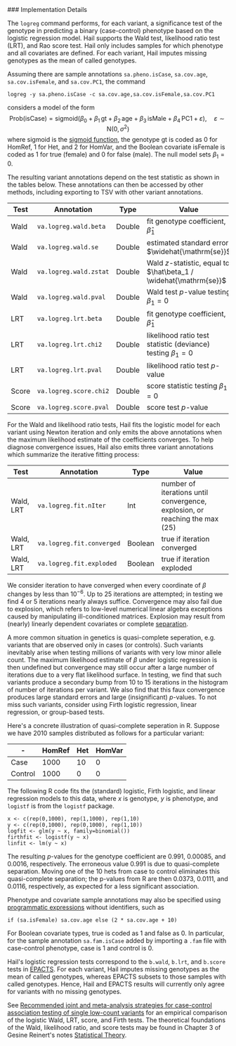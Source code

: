 <div class="cmdhead"></div>

<div class="description"></div>

<div class="synopsis"></div>

<div class="options"></div>

<div class="cmdsubsection">
### Implementation Details

The `logreg` command performs, for each variant, a significance test of the genotype in predicting a binary (case-control) phenotype based on the logistic regression model. Hail supports the Wald test, likelihood ratio test (LRT), and Rao score test. Hail only includes samples for which phenotype and all covariates are defined. For each variant, Hail imputes missing genotypes as the mean of called genotypes.

Assuming there are sample annotations `sa.pheno.isCase`, `sa.cov.age`, `sa.cov.isFemale`, and `sa.cov.PC1`, the command
```
logreg -y sa.pheno.isCase -c sa.cov.age,sa.cov.isFemale,sa.cov.PC1
```
considers a model of the form
$$
\mathrm{Prob}(\mathrm{isCase}) = \mathrm{sigmoid}(\beta_0 + \beta_1 \, \mathrm{gt} + \beta_2 \, \mathrm{age} + \beta_3 \, \mathrm{isMale} + \beta_4 \, \mathrm{PC1} + \varepsilon), \quad \varepsilon \sim \mathrm{N}(0, \sigma^2)
$$
where $\mathrm{sigmoid}$ is the [sigmoid function](https://en.wikipedia.org/wiki/Sigmoid_function), the genotype $\mathrm{gt}$ is coded as $0$ for HomRef, $1$ for Het, and $2$ for HomVar, and the Boolean covariate $\mathrm{isFemale}$ is coded as $1$ for true (female) and $0$ for false (male). The null model sets $\beta_1 = 0$.

The resulting variant annotations depend on the test statistic as shown in the tables below. These annotations can then be accessed by other methods, including exporting to TSV with other variant annotations.

Test | Annotation | Type | Value
---|---|---|---
Wald | `va.logreg.wald.beta` | Double | fit genotype coefficient, $\hat\beta_1$
Wald | `va.logreg.wald.se` | Double | estimated standard error, $\widehat{\mathrm{se}}$ 
Wald | `va.logreg.wald.zstat` | Double | Wald $z$-statistic, equal to $\hat\beta_1 / \widehat{\mathrm{se}}$
Wald | `va.logreg.wald.pval` | Double | Wald test $p$-value testing $\beta_1 = 0$
LRT | `va.logreg.lrt.beta` | Double | fit genotype coefficient, $\hat\beta_1$
LRT | `va.logreg.lrt.chi2` | Double | likelihood ratio test statistic (deviance) testing $\beta_1 = 0$
LRT | `va.logreg.lrt.pval` | Double | likelihood ratio test $p$-value
Score | `va.logreg.score.chi2` | Double | score statistic testing $\beta_1 = 0$
Score | `va.logreg.score.pval` | Double | score test $p$-value

For the Wald and likelihood ratio tests, Hail fits the logistic model for each variant using Newton iteration and only emits the above annotations when the maximum likelihood estimate of the coefficients converges. To help diagnose convergence issues, Hail also emits three variant annotations which summarize the iterative fitting process:

Test | Annotation | Type | Value
---|---|---|---
Wald, LRT | `va.logreg.fit.nIter` | Int | number of iterations until convergence, explosion, or reaching the max (25)
Wald, LRT | `va.logreg.fit.converged` | Boolean | true if iteration converged
Wald, LRT | `va.logreg.fit.exploded` | Boolean | true if iteration exploded

We consider iteration to have converged when every coordinate of $\beta$ changes by less than $10^{-6}$. Up to 25 iterations are attempted; in testing we find 4 or 5 iterations nearly always suffice. Convergence may also fail due to explosion, which refers to low-level numerical linear algebra exceptions caused by manipulating ill-conditioned matrices. Explosion may result from (nearly) linearly dependent covariates or complete [separation](https://en.wikipedia.org/wiki/Separation_(statistics)).

A more common situation in genetics is quasi-complete seperation, e.g. variants that are observed only in cases (or controls). Such variants inevitably arise when testing millions of variants with very low minor allele count. The maximum likelihood estimate of $\beta$ under logistic regression is then undefined but convergence may still occur after a large number of iterations due to a very flat likelihood surface. In testing, we find that such variants produce a secondary bump from 10 to 15 iterations in the histogram of number of iterations per variant. We also find that this faux convergence produces large standard errors and large (insignificant) $p$-values. To not miss such variants, consider using Firth logistic regression, linear regression, or group-based tests. 

Here's a concrete illustration of quasi-complete seperation in R. Suppose we have 2010 samples distributed as follows for a particular variant:

\- | HomRef | Het | HomVar
---|---|---|---
Case | 1000 | 10 | 0
Control | 1000 | 0 | 0

The following R code fits the (standard) logistic, Firth logistic, and linear regression models to this data, where $x$ is genotype, $y$ is phenotype, and `logistf` is from the `logistf` package.
```
x <- c(rep(0,1000), rep(1,1000), rep(1,10)
y <- c(rep(0,1000), rep(0,1000), rep(1,10))
logfit <- glm(y ~ x, family=binomial())
firthfit <- logistf(y ~ x)
linfit <- lm(y ~ x)
```
The resulting $p$-values for the genotype coefficient are $0.991$, $0.00085$, and $0.0016$, respectively. The erroneous value $0.991$ is due to quasi-complete separation. Moving one of the 10 hets from case to control eliminates this quasi-complete separation; the p-values from R are then $0.0373$, $0.0111$, and $0.0116$, respectively, as expected for a less significant association.

Phenotype and covariate sample annotations may also be specified using [programmatic expressions](reference.html#HailExpressionLanguage) without identifiers, such as
```
if (sa.isFemale) sa.cov.age else (2 * sa.cov.age + 10)
```
For Boolean covariate types, true is coded as 1 and false as 0. In particular, for the sample annotation `sa.fam.isCase` added by importing a `.fam` file with case-control phenotype, case is $1$ and control is $0$.

Hail's logistic regression tests correspond to the `b.wald`, `b.lrt`, and `b.score` tests in [EPACTS](http://genome.sph.umich.edu/wiki/EPACTS#Single_Variant_Tests). For each variant, Hail imputes missing genotypes as the mean of called genotypes, whereas EPACTS subsets to those samples with called genotypes. Hence, Hail and EPACTS results will currently only agree for variants with no missing genotypes.

See [Recommended joint and meta-analysis strategies for case-control association testing of single low-count variants](http://www.ncbi.nlm.nih.gov/pmc/articles/PMC4049324/) for an empirical comparison of the logistic Wald, LRT, score, and Firth tests. The theoretical foundations of the Wald, likelihood ratio, and score tests may be found in Chapter 3 of Gesine Reinert's notes [Statistical Theory](http://www.stats.ox.ac.uk/~reinert/stattheory/theoryshort09.pdf).
</div>
